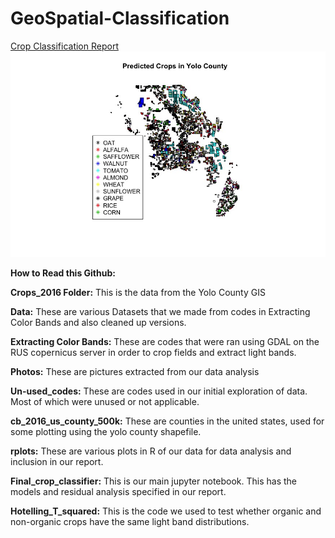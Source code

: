 # GeoSpatial-Classification
<a href = "https://rpbradystadavis.github.io/">Crop Classification Report</a>
![Alt text](Photos/PredictedCrop.jpeg)

**How to Read this Github:** 

**Crops_2016 Folder:** This is the data from the Yolo County GIS

**Data:** These are various Datasets that we made from codes in Extracting Color Bands and also cleaned up versions.

**Extracting Color Bands:** These are codes that were ran using GDAL on the RUS copernicus server in order to crop fields and extract light bands.

**Photos:** These are pictures extracted from our data analysis

**Un-used_codes:** These are codes used in our initial exploration of data. Most of which were unused or not applicable. 

**cb_2016_us_county_500k:** These are counties in the united states, used for some plotting using the yolo county shapefile.

**rplots:** These are various plots in R of our data for data analysis and inclusion in our report.

**Final_crop_classifier:** This is our main jupyter notebook. This has the models and residual analysis specified in our report.

**Hotelling_T_squared:** This is the code we used to test whether organic and non-organic crops have the same light band distributions.
